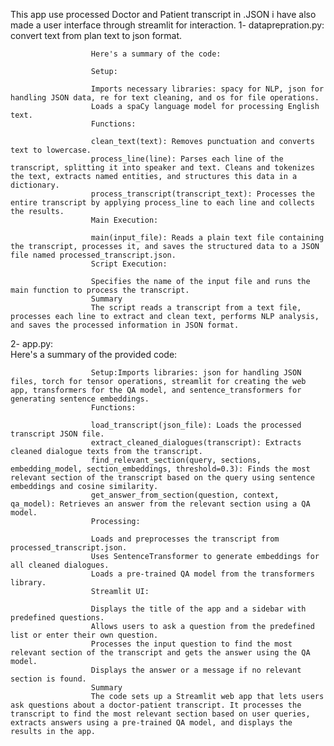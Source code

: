 This app use processed Doctor and Patient transcript in .JSON i have also made a user interface through streamlit for interaction.
1- dataprepration.py: convert text from plan text to json format.
  
                      Here's a summary of the code:
                      
                      Setup:
                      
                      Imports necessary libraries: spacy for NLP, json for handling JSON data, re for text cleaning, and os for file operations.
                      Loads a spaCy language model for processing English text.
                      Functions:
                      
                      clean_text(text): Removes punctuation and converts text to lowercase.
                      process_line(line): Parses each line of the transcript, splitting it into speaker and text. Cleans and tokenizes the text, extracts named entities, and structures this data in a dictionary.
                      process_transcript(transcript_text): Processes the entire transcript by applying process_line to each line and collects the results.
                      Main Execution:
                      
                      main(input_file): Reads a plain text file containing the transcript, processes it, and saves the structured data to a JSON file named processed_transcript.json.
                      Script Execution:
                      
                      Specifies the name of the input file and runs the main function to process the transcript.
                      Summary
                      The script reads a transcript from a text file, processes each line to extract and clean text, performs NLP analysis, and saves the processed information in JSON format.
2- app.py:  
                      Here's a summary of the provided code:

                      Setup:Imports libraries: json for handling JSON files, torch for tensor operations, streamlit for creating the web app, transformers for the QA model, and sentence_transformers for generating sentence embeddings.
                      Functions:
                      
                      load_transcript(json_file): Loads the processed transcript JSON file.
                      extract_cleaned_dialogues(transcript): Extracts cleaned dialogue texts from the transcript.
                      find_relevant_section(query, sections, embedding_model, section_embeddings, threshold=0.3): Finds the most relevant section of the transcript based on the query using sentence embeddings and cosine similarity.
                      get_answer_from_section(question, context, qa_model): Retrieves an answer from the relevant section using a QA model.
                      Processing:
                      
                      Loads and preprocesses the transcript from processed_transcript.json.
                      Uses SentenceTransformer to generate embeddings for all cleaned dialogues.
                      Loads a pre-trained QA model from the transformers library.
                      Streamlit UI:
                      
                      Displays the title of the app and a sidebar with predefined questions.
                      Allows users to ask a question from the predefined list or enter their own question.
                      Processes the input question to find the most relevant section of the transcript and gets the answer using the QA model.
                      Displays the answer or a message if no relevant section is found.
                      Summary
                      The code sets up a Streamlit web app that lets users ask questions about a doctor-patient transcript. It processes the transcript to find the most relevant section based on user queries, extracts answers using a pre-trained QA model, and displays the results in the app.

